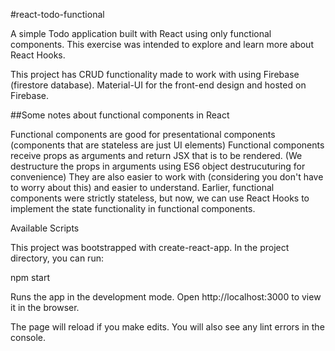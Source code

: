 #react-todo-functional

A simple Todo application built with React using only functional components. This exercise was intended to explore and learn more about React Hooks.

This project has CRUD functionality made to work with using Firebase (firestore database). Material-UI for the front-end design and hosted on Firebase.

##Some notes about functional components in React

Functional components are good for presentational components (components that are stateless are just UI elements)
Functional components receive props as arguments and return JSX that is to be rendered. (We destructure the props in arguments using ES6 object destrucuturing for convenience)
They are also easier to work with (considering you don't have to worry about this) and easier to understand.
Earlier, functional components were strictly stateless, but now, we can use React Hooks to implement the state functionality in functional components.

Available Scripts

This project was bootstrapped with create-react-app. In the project directory, you can run:

npm start

Runs the app in the development mode. Open http://localhost:3000 to view it in the browser.

The page will reload if you make edits. You will also see any lint errors in the console.

